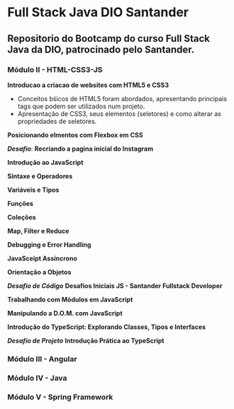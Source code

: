 # Full Stack Java DIO Santander

## Repositorio do Bootcamp do curso Full Stack Java da DIO, patrocinado pelo Santander.

### Módulo II - HTML-CSS3-JS

**Introducao a criacao de websites com HTML5 e CSS3**

- Conceitos bśicos de HTML5 foram abordados, apresentando principais tags que podem ser utilizados num projeto.
- Apresentação de CSS3, seus elementos (seletores) e como alterar as propriedades de seletores.

**Posicionando elmentos com Flexbox em CSS**

***Desafio***:
**Recriando a pagina inicial do Instagram**

**Introdução ao JavaScript**

**Sintaxe e Operadores**

**Variáveis e Tipos**

**Funções**

**Coleções**

**Map, Filter e Reduce**

**Debugging e Error Handling**

**JavaSceipt Assíncrono**

**Orientação a Objetos**

***Desafio de Código***
**Desafios Iniciais JS - Santander Fullstack Developer**

**Trabalhando com Módulos em JavaScript**

**Manipulando a D.O.M. com JavaScript**

**Introdução do TypeScript: Explorando Classes, Tipos e Interfaces**

***Desafio de Projeto***
**Introdução Prática ao TypeScript**




### Módulo III - Angular

### Módulo IV - Java

### Módulo V - Spring Framework

